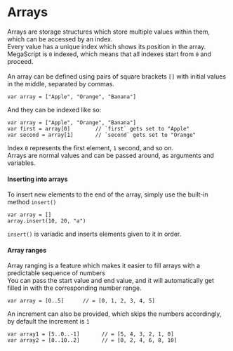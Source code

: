 <h1>Arrays</h1>

Arrays are storage structures which store multiple values within them, which can be accessed by an index.<br>
Every value has a unique index which shows its position in the array.<br>
MegaScript is `0` indexed, which means that all indexes start from `0` and proceed. 
<br><br>
An array can be defined using pairs of square brackets `[]` with initial values in the middle, separated by commas.
```
var array = ["Apple", "Orange", "Banana"]
```
And they can be indexed like so:
```
var array = ["Apple", "Orange", "Banana"]
var first = array[0]        // `first` gets set to "Apple"
var second = array[1]       // `second` gets set to "Orange"
```
Index `0` represents the first element, `1` second, and so on.<br>
Arrays are normal values and can be passed around, as arguments and variables. 
<h4>Inserting into arrays</h4>

To insert new elements to the end of the array, simply use the built-in method `insert()`

```
var array = []
array.insert(10, 20, "a")
```
`insert()` is variadic and inserts elements given to it in order.
<h4>Array ranges</h4>

Array ranging is a feature which makes it easier to fill arrays with a predictable sequence of numbers<br>
You can pass the start value and end value, and it will automatically get filled in with the corresponding number range.
```
var array = [0..5]      // = [0, 1, 2, 3, 4, 5]
```
An increment can also be provided, which skips the numbers accordingly, by default the increment is `1`
```
var array1 = [5..0..-1]       // = [5, 4, 3, 2, 1, 0]
var array2 = [0..10..2]       // = [0, 2, 4, 6, 8, 10]
```
